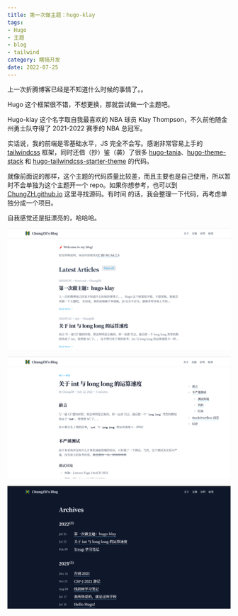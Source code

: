 ```yaml
---
title: 第一次做主题：hugo-klay
tags:
- Hugo
- 主题
- blog
- tailwind
category: 瞎搞开发
date: 2022-07-25
---
```


上一次折腾博客已经是不知道什么时候的事情了。。

Hugo 这个框架很不错，不想更换，那就尝试做一个主题吧。

Hugo-klay 这个名字取自我最喜欢的 NBA 球员 Klay Thompson，不久前他随金州勇士队夺得了 2021-2022 赛季的 NBA 总冠军。

实话说，我的前端是零基础水平，JS 完全不会写。感谢非常容易上手的 [tailwindcss](https://tailwindcss.com/) 框架，同时还借（抄）鉴（袭）了很多 [hugo-tania](https://github.com/WingLim/hugo-tania)、[hugo-theme-stack](https://github.com/CaiJimmy/hugo-theme-stack) 和 [hugo-tailwindcss-starter-theme](https://github.com/dirkolbrich/hugo-tailwindcss-starter-theme) 的代码。

就像前面说的那样，这个主题的代码质量比较差，而且主要也是自己使用，所以暂时不会单独为这个主题开一个 repo。如果你想参考，也可以到 [ChungZH.github.io](https://github.com/ChungZH/ChungZH.github.io) 这里寻找源码。有时间
的话，我会整理一下代码，再考虑单独分成一个项目。

自我感觉还是挺漂亮的，哈哈哈。

![index](https://raw.githubusercontent.com/ChungZH/img/main/hugo-klay/index.png)

![post](https://raw.githubusercontent.com/ChungZH/img/main/hugo-klay/post.png)

![dark-archives](https://raw.githubusercontent.com/ChungZH/img/main/hugo-klay/archives.png)